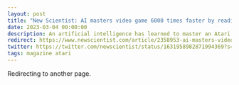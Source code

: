 ```yaml
---
layout: post
title: "New Scientist: AI masters video game 6000 times faster by reading the instructions"
date: 2023-03-04 00:00:00
description: An artificial intelligence has learned to master an Atari skiing game in days of playing time rather than the decades it took a specialist DeepMind AI, simply by reading the instructions written for humans before it started
redirect: https://www.newscientist.com/article/2358953-ai-masters-video-game-6000-times-faster-by-reading-the-instructions/
twitter: https://twitter.com/newscientist/status/1631958982871994369?s=20
tags: magazine atari
---
```


Redirecting to another page.
